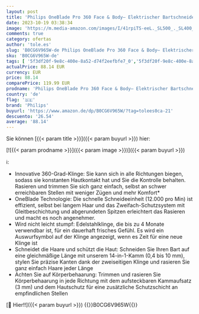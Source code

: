 ```yaml
---
layout: post
title: 'Philips OneBlade Pro 360 Face & Body– Elektrischer Bartschneider & Rasierer inkl. 2 x 360-Klingen  1 x Originalklinge  14mm-Trimmaufsatz  2 x Körperaufsätze & Reiseetui  Modell QP6651/35 '
date: 2023-10-19 03:38:34
image: 'https://m.media-amazon.com/images/I/41rpiTS-eeL._SL500_._SL400_.jpg'
comments: true
category: ofertas
author: 'tole.es'
slug: 'B0CG6V965W-de Philips OneBlade Pro 360 Face & Body– Elektrischer...'
sku: 'B0CG6V965W-de'
tags: [ '5f3df20f-9e8c-400e-8a52-d74f2eefbfe7_0','5f3df20f-9e8c-400e-8a52-d74f2eefbfe7_1201','5f3df20f-9e8c-400e-8a52-d74f2eefbfe7_7301','Alles von Philips','Arborist Merchandising Root','Custom Stores','Drogerie & Körperpflege','Gesichtshaartrimmer','Rasur & Enthaarung','Self Service','Shavers and Trimmers','Trimmer, Scherer & Körperhaartrimmer','philips','🇩🇪', ]
actualPrice: 88.14 EUR
currency: EUR
price: 88.14
comparePrice: 119.99 EUR
prodname: 'Philips OneBlade Pro 360 Face & Body– Elektrischer Bartschneider & Rasierer inkl. 2 x 360-Klingen  1 x Originalklinge  14mm-Trimmaufsatz  2 x Körperaufsätze & Reiseetui  Modell QP6651/35 '
country: 'de'
flag: '🇩🇪'
brand: 'Philips'
buyurl: 'https://www.amazon.de/dp/B0CG6V965W/?tag=tolees0ca-21'
descuento: '26.54'
average: '88.14'
---
```


Sie können [{{< param title >}}]({{< param buyurl >}}) hier:

[![{{< param prodname >}}]({{< param image >}})]({{< param buyurl >}})

ℹ️:

- Innovative 360-Grad-Klinge: Sie kann sich in alle Richtungen biegen, sodass sie konstanten Hautkontakt hat und Sie die Kontrolle behalten. Rasieren und trimmen Sie sich ganz einfach, selbst an schwer erreichbaren Stellen mit weniger Zügen und mehr Komfort*
- OneBlade Technologie: Die schnelle Schneideeinheit (12.000 pro Min) ist effizient, selbst bei langem Haar und das Zweifach-Schutzsystem mit Gleitbeschichtung und abgerundeten Spitzen erleichtert das Rasieren und macht es noch angenehmer.
- Wird nicht leicht stumpf: Edelstahlklinge, die bis zu 4 Monate verwendbar ist, für ein dauerhaft frisches Gefühl. Es wird ein Auswurfsymbol auf der Klinge angezeigt, wenn es Zeit für eine neue Klinge ist
- Schneidet die Haare und schützt die Haut: Schneiden Sie Ihren Bart auf eine gleichmäßige Länge mit unserem 14-in-1-Kamm (0,4 bis 10 mm), stylen Sie präzise Kanten dank der zweiseitigen Klinge und rasieren Sie ganz einfach Haare jeder Länge
- Achten Sie auf Körperbehaarung: Trimmen und rasieren Sie Körperbehaarung in jede Richtung mit dem aufsteckbaren Kammaufsatz (3 mm) und dem Hautschutz für eine zusätzliche Schutzschicht an empfindlichen Stellen

[🛒 Hier!!]({{< param buyurl >}})
{{<world>}}B0CG6V965W{{</world>}}
